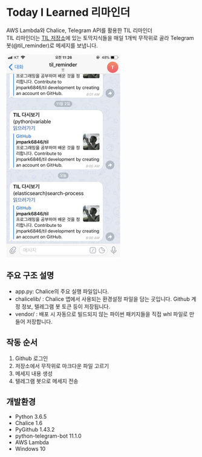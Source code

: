 # Today I Learned 리마인더
AWS Lambda와 Chalice, Telegram API를 활용한 TIL 리마인더    
TIL 리마인더는 [TIL 저장소](https://github.com/jmpark6846/til)에 있는 토막지식들을 매일 1개씩 무작위로 골라 Telegram 봇(@til_reminder)로 메세지를 보냅니다.


![chat](asset/chat-example.png)


## 주요 구조 설명
- app.py: Chalice의 주요 실행 파일입니다. 
- chalicelib/ : Chalice 앱에서 사용되는 환경설정 파일을 담는 곳입니다. Github 계정 정보, 텔레그램 봇 토큰 등이 저장됩니다.
- vendor/ : 배포 시 자동으로 빌드되지 않는 파이썬 패키지들을 직접 whl 파일로 만들어 저장합니다.

## 작동 순서
1. Github 로그인
2. 저장소에서 무작위로 마크다운 파일 고르기
3. 메세지 내용 생성
4. 텔레그램 봇으로 메세지 전송
 

## 개발환경
- Python 3.6.5
- Chalice 1.6
- PyGithub 1.43.2
- python-telegram-bot 11.1.0
- AWS Lambda
- Windows 10
